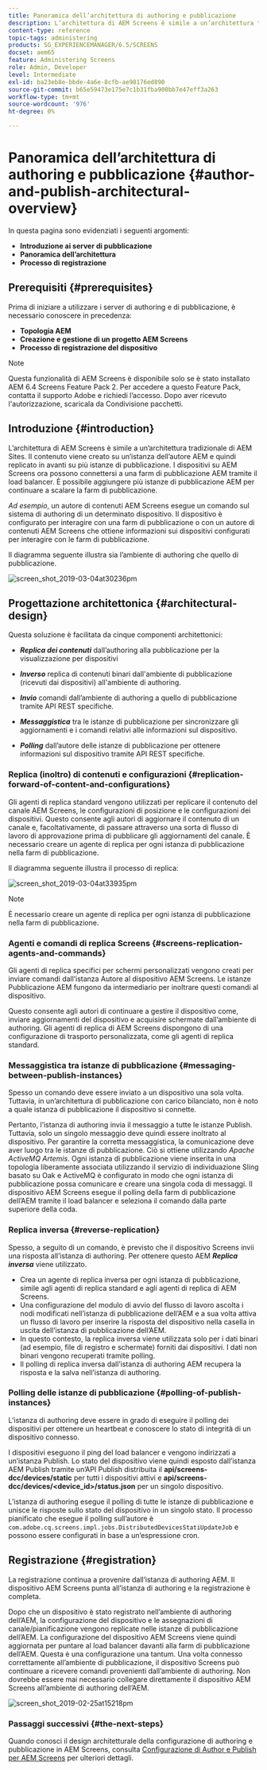 ```yaml
---
title: Panoramica dell’architettura di authoring e pubblicazione
description: L’architettura di AEM Screens è simile a un’architettura tradizionale di AEM Sites. Il contenuto viene creato su un’istanza dell’autore AEM e quindi replicato in avanti su più istanze di pubblicazione.
content-type: reference
topic-tags: administering
products: SG_EXPERIENCEMANAGER/6.5/SCREENS
docset: aem65
feature: Administering Screens
role: Admin, Developer
level: Intermediate
exl-id: ba23eb8e-bbde-4a6e-8cfb-ae98176ed890
source-git-commit: b65e59473e175e7c1b31fba900bb7e47eff3a263
workflow-type: tm+mt
source-wordcount: '976'
ht-degree: 0%

---
```


# Panoramica dell’architettura di authoring e pubblicazione {#author-and-publish-architectural-overview}

In questa pagina sono evidenziati i seguenti argomenti:

* **Introduzione ai server di pubblicazione**
* **Panoramica dell’architettura**
* **Processo di registrazione**

## Prerequisiti {#prerequisites}

Prima di iniziare a utilizzare i server di authoring e di pubblicazione, è necessario conoscere in precedenza:

* **Topologia AEM**
* **Creazione e gestione di un progetto AEM Screens**
* **Processo di registrazione del dispositivo**

>[!NOTE]
>
>Questa funzionalità di AEM Screens è disponibile solo se è stato installato AEM 6.4 Screens Feature Pack 2. Per accedere a questo Feature Pack, contatta il supporto Adobe e richiedi l’accesso. Dopo aver ricevuto l&#39;autorizzazione, scaricala da Condivisione pacchetti.

## Introduzione {#introduction}

L’architettura di AEM Screens è simile a un’architettura tradizionale di AEM Sites. Il contenuto viene creato su un’istanza dell’autore AEM e quindi replicato in avanti su più istanze di pubblicazione. I dispositivi su AEM Screens ora possono connettersi a una farm di pubblicazione AEM tramite il load balancer. È possibile aggiungere più istanze di pubblicazione AEM per continuare a scalare la farm di pubblicazione.

*Ad esempio*, un autore di contenuti AEM Screens esegue un comando sul sistema di authoring di un determinato dispositivo. Il dispositivo è configurato per interagire con una farm di pubblicazione o con un autore di contenuti AEM Screens che ottiene informazioni sui dispositivi configurati per interagire con le farm di pubblicazione.

Il diagramma seguente illustra sia l’ambiente di authoring che quello di pubblicazione.

![screen_shot_2019-03-04at30236pm](assets/screen_shot_2019-03-04at30236pm.png)

## Progettazione architettonica {#architectural-design}

Questa soluzione è facilitata da cinque componenti architettonici:

* ***Replica dei contenuti*** dall’authoring alla pubblicazione per la visualizzazione per dispositivi

* ***Inverso*** replica di contenuti binari dall&#39;ambiente di pubblicazione (ricevuti dai dispositivi) all&#39;ambiente di authoring.
* ***Invio*** comandi dall’ambiente di authoring a quello di pubblicazione tramite API REST specifiche.
* ***Messaggistica*** tra le istanze di pubblicazione per sincronizzare gli aggiornamenti e i comandi relativi alle informazioni sul dispositivo.
* ***Polling*** dall’autore delle istanze di pubblicazione per ottenere informazioni sul dispositivo tramite API REST specifiche.

### Replica (inoltro) di contenuti e configurazioni  {#replication-forward-of-content-and-configurations}

Gli agenti di replica standard vengono utilizzati per replicare il contenuto del canale AEM Screens, le configurazioni di posizione e le configurazioni dei dispositivi. Questo consente agli autori di aggiornare il contenuto di un canale e, facoltativamente, di passare attraverso una sorta di flusso di lavoro di approvazione prima di pubblicare gli aggiornamenti del canale. È necessario creare un agente di replica per ogni istanza di pubblicazione nella farm di pubblicazione.

Il diagramma seguente illustra il processo di replica:

![screen_shot_2019-03-04at33935pm](assets/screen_shot_2019-03-04at33935pm.png)

>[!NOTE]
>
>È necessario creare un agente di replica per ogni istanza di pubblicazione nella farm di pubblicazione.

### Agenti e comandi di replica Screens  {#screens-replication-agents-and-commands}

Gli agenti di replica specifici per schermi personalizzati vengono creati per inviare comandi dall’istanza Autore al dispositivo AEM Screens. Le istanze Pubblicazione AEM fungono da intermediario per inoltrare questi comandi al dispositivo.

Questo consente agli autori di continuare a gestire il dispositivo come, inviare aggiornamenti del dispositivo e acquisire schermate dall’ambiente di authoring. Gli agenti di replica di AEM Screens dispongono di una configurazione di trasporto personalizzata, come gli agenti di replica standard.

### Messaggistica tra istanze di pubblicazione  {#messaging-between-publish-instances}

Spesso un comando deve essere inviato a un dispositivo una sola volta. Tuttavia, in un’architettura di pubblicazione con carico bilanciato, non è noto a quale istanza di pubblicazione il dispositivo si connette.

Pertanto, l’istanza di authoring invia il messaggio a tutte le istanze Publish. Tuttavia, solo un singolo messaggio deve quindi essere inoltrato al dispositivo. Per garantire la corretta messaggistica, la comunicazione deve aver luogo tra le istanze di pubblicazione. Ciò si ottiene utilizzando *Apache ActiveMQ Artemis*. Ogni istanza di pubblicazione viene inserita in una topologia liberamente associata utilizzando il servizio di individuazione Sling basato su Oak e ActiveMQ è configurato in modo che ogni istanza di pubblicazione possa comunicare e creare una singola coda di messaggi. Il dispositivo AEM Screens esegue il polling della farm di pubblicazione dell’AEM tramite il load balancer e seleziona il comando dalla parte superiore della coda.

### Replica inversa {#reverse-replication}

Spesso, a seguito di un comando, è previsto che il dispositivo Screens invii una risposta all’istanza di authoring. Per ottenere questo AEM ***Replica inversa*** viene utilizzato.

* Crea un agente di replica inversa per ogni istanza di pubblicazione, simile agli agenti di replica standard e agli agenti di replica di AEM Screens.
* Una configurazione del modulo di avvio del flusso di lavoro ascolta i nodi modificati nell’istanza di pubblicazione dell’AEM e a sua volta attiva un flusso di lavoro per inserire la risposta del dispositivo nella casella in uscita dell’istanza di pubblicazione dell’AEM.
* In questo contesto, la replica inversa viene utilizzata solo per i dati binari (ad esempio, file di registro e schermate) forniti dai dispositivi. I dati non binari vengono recuperati tramite polling.
* Il polling di replica inversa dall’istanza di authoring AEM recupera la risposta e la salva nell’istanza di authoring.

### Polling delle istanze di pubblicazione  {#polling-of-publish-instances}

L’istanza di authoring deve essere in grado di eseguire il polling dei dispositivi per ottenere un heartbeat e conoscere lo stato di integrità di un dispositivo connesso.

I dispositivi eseguono il ping del load balancer e vengono indirizzati a un’istanza Publish. Lo stato del dispositivo viene quindi esposto dall’istanza AEM Publish tramite un’API Publish distribuita il **api/screens-dcc/devices/static** per tutti i dispositivi attivi e **api/screens-dcc/devices/&lt;device_id>/status.json** per un singolo dispositivo.

L’istanza di authoring esegue il polling di tutte le istanze di pubblicazione e unisce le risposte sullo stato del dispositivo in un singolo stato. Il processo pianificato che esegue il polling sull’autore è `com.adobe.cq.screens.impl.jobs.DistributedDevicesStatiUpdateJob` e possono essere configurati in base a un’espressione cron.

## Registrazione {#registration}

La registrazione continua a provenire dall’istanza di authoring AEM. Il dispositivo AEM Screens punta all’istanza di authoring e la registrazione è completa.

Dopo che un dispositivo è stato registrato nell’ambiente di authoring dell’AEM, la configurazione del dispositivo e le assegnazioni di canale/pianificazione vengono replicate nelle istanze di pubblicazione dell’AEM. La configurazione del dispositivo AEM Screens viene quindi aggiornata per puntare al load balancer davanti alla farm di pubblicazione dell’AEM. Questa è una configurazione una tantum. Una volta connesso correttamente all’ambiente di pubblicazione, il dispositivo Screens può continuare a ricevere comandi provenienti dall’ambiente di authoring. Non dovrebbe essere mai necessario collegare direttamente il dispositivo AEM Screens all’ambiente di authoring dell’AEM.

![screen_shot_2019-02-25at15218pm](assets/screen_shot_2019-02-25at15218pm.png)

### Passaggi successivi {#the-next-steps}

Quando conosci il design architetturale della configurazione di authoring e pubblicazione in AEM Screens, consulta [Configurazione di Author e Publish per AEM Screens](author-and-publish.md) per ulteriori dettagli.
